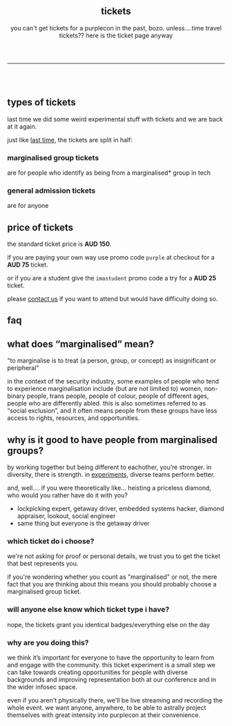 ---
---


<section class="mid">
 <header>
    <div id="align">
      <p-books></p-books>
    </div>
    <div class="heading">
      <h1>tickets</h1>
      <p>you can't get tickets for a purplecon in the past, bozo. unless....time travel tickets?? here is the ticket page anyway</p>
    </div>
  </header>
</section>

----------------------------------------
<br>
<br>

<section>
      <p-books></p-books>
</section>


## types of tickets 
last time we did some weird experimental stuff with tickets and we are back at it again. 

just like [last time](https://2019.purplecon.nz/tickets/), the tickets are split in half:

### marginalised group tickets 

are for people who identify as being from a marginalised* group in tech 

### general admission tickets 

are for anyone


## price of tickets

the standard ticket price is **AUD 150**.

if you are paying your own way use promo code `purple` at checkout for a **AUD 75** ticket.

or if you are a student give the `imastudent` promo code a try for a **AUD 25** ticket.

please [contact us](/#contact-us) if you want to attend but would have difficulty doing so.

<section>
      <p-books></p-books>
</section>

## faq


## what does “marginalised” mean?
"to marginalise is to treat (a person, group, or concept) as insignificant or peripheral"

in the context of the security industry, some examples of people who tend to experience marginalisation include (but are not limited to) women, non-binary people, trans people, people of colour, people of different ages, people who are differently abled. this is also sometimes referred to as “social exclusion”, and it often means people from these groups have less access to rights, resources, and opportunities.

## why is it good to have people from marginalised groups?
by working together but being different to eachother, you’re stronger. in diversity, there is strength. in [experiments](https://scholar.google.com/scholar?q=diverse+teams), diverse teams perform better.

and, well.... if you were theoretically like... heisting a priceless diamond, who would you rather have do it with you?

* lockpicking expert, getaway driver, embedded systems hacker, diamond appraiser, lookout, social engineer
* same thing but everyone is the getaway driver

### which ticket do i choose?
we're not asking for proof or personal details, we trust you to get the ticket that best represents you.

if you're wondering whether you count as "marginalised" or not, the mere fact that you are thinking about this means you should probably choose a marginalised group ticket.

### will anyone else know which ticket type i have?
nope, the tickets grant you identical badges/everything else on the day

### why are you doing this?
we think it’s important for everyone to have the opportunity to learn from and engage with the community. this ticket experiment is a small step we can take towards creating opportunities for people with diverse backgrounds and improving representation both at our conference and in the wider infosec space. 

even if you aren't physically there, we'll be live streaming and recording the whole event. we want anyone, anywhere, to be able to astrally project themselves with great intensity into purplecon at their convenience.


